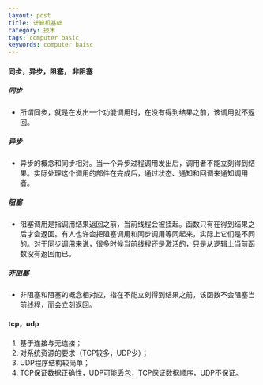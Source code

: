 ```yaml
---
layout: post
title: 计算机基础
category: 技术
tags: computer basic
keywords: computer baisc
---
```


#### 同步，异步，阻塞， 非阻塞

##### 同步
 
 * 所谓同步，就是在发出一个功能调用时，在没有得到结果之前，该调用就不返回。

##### 异步

 * 异步的概念和同步相对。当一个异步过程调用发出后，调用者不能立刻得到结果。实际处理这个调用的部件在完成后，通过状态、通知和回调来通知调用者。

##### 阻塞

 * 阻塞调用是指调用结果返回之前，当前线程会被挂起。函数只有在得到结果之后才会返回。有人也许会把阻塞调用和同步调用等同起来，实际上它们是不同的。对于同步调用来说，很多时候当前线程还是激活的，只是从逻辑上当前函数没有返回而已。

##### 非阻塞

 * 非阻塞和阻塞的概念相对应，指在不能立刻得到结果之前，该函数不会阻塞当前线程，而会立刻返回。

#### tcp，udp

1. 基于连接与无连接；
2. 对系统资源的要求（TCP较多，UDP少）；
3. UDP程序结构较简单；
4. TCP保证数据正确性，UDP可能丢包，TCP保证数据顺序，UDP不保证。
